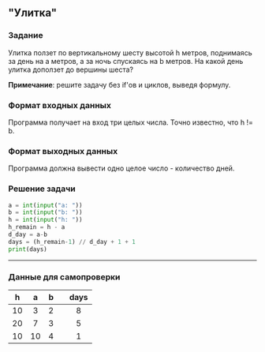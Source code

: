 ## "Улитка"

### Задание

Улитка ползет по вертикальному шесту высотой h метров, поднимаясь за день на a метров, а за ночь спускаясь на b метров. 
На какой день улитка доползет до вершины шеста?

**Примечание**: решите задачу без if'ов и циклов, выведя формулу.

### Формат входных данных

Программа получает на вход три целых числа. Точно известно, что h != b.

### Формат выходных данных

Программа должна вывести одно целое число - количество дней.

### Решение задачи

```python
a = int(input("a: "))
b = int(input("b: "))
h = int(input("h: "))
h_remain = h - a
d_day = a-b
days = (h_remain-1) // d_day + 1 + 1
print(days)
```

---

### Данные для самопроверки
|   h   |   a   | b    |     |  days    |
| :---: | :---: | :---:| --- | :---: | 
|   10   |   3  |  2   |     |   8  |
|   20   |   7  |  3   |     |   5  |
|   10   |   10 |  4   |     |   1  |

